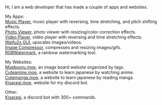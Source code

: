 Hi, I am a web developer that has made a couple of apps and websites. 

My Apps: \
[Music Player](https://github.com/Tenpi/Music-Player), music player with reversing, time stretching, and pitch shifting effects. \
[Photo Viewer](https://github.com/Tenpi/Photo-Viewer), photo viewer with resizing/color correction effects. \
[Video Player](https://github.com/Tenpi/Video-Player), video player with reversing and time stretching effects. \
[Waifu2x GUI](https://github.com/Tenpi/Waifu2x-GUI), upscales images/videos. \
[Image Compressor](https://github.com/Tenpi/Image-Compressor), compresses and resizing images/gifs. \
[RGBWatermark](https://github.com/Tenpi/RGBWatermark), a rainbow watermarking tool.

My Websites: \
[Moebooru.moe](https://github.com/Tenpi/Moebooru.moe), an image board website organized by tags. \
[Cuteanime.moe](https://github.com/Tenpi/Cuteanime.moe), a website to learn japanese by watching anime. \
[Cutemanga.moe](https://github.com/Tenpi/Cutemanga.moe), a website to learn japanese by reading manga. \
[Kisaragi.moe](https://github.com/Tenpi/Kisaragi.moe), website for my discord bot. 

Other: \
[Kisaragi](https://github.com/Tenpi/Kisaragi), a discord bot with 300+ commands.
